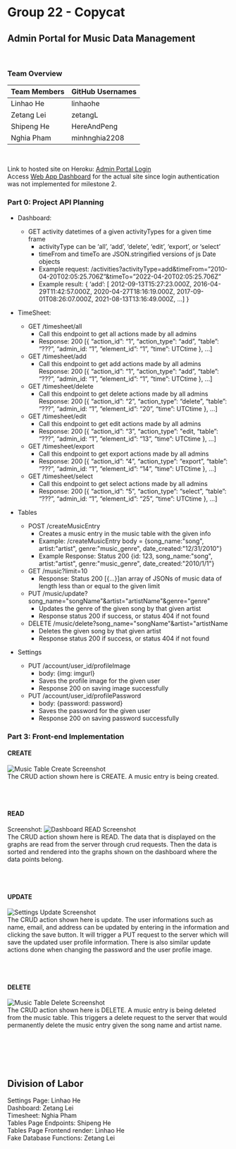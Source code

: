 # Group 22 - Copycat
## Admin Portal for Music Data Management

<br>

### Team Overview
Team Members | GitHub Usernames
-------------|-----------------
Linhao He 	 |	linhaohe
Zetang Lei	 |	zetangL
Shipeng He	 |	HereAndPeng
Nghia Pham   |  minhnghia2208

<br>

Link to hosted site on Heroku: [Admin Portal Login](https://cs-326-copycat.herokuapp.com/) <br>
Access [Web App Dashboard](https://cs-326-copycat.herokuapp.com/dashboard/) for the actual site since login authentication was not implemented for milestone 2.
<br>

### Part 0: Project API Planning
+ Dashboard:
	+ GET activity datetimes of a given activityTypes for a given time frame 
		+ activityType can be ‘all’, ‘add’, ‘delete’, ‘edit’, ‘export’, or ‘select’
		+ timeFrom and timeTo are JSON.stringified versions of js Date objects
		+ Example request: /activities?activityType=add&timeFrom=”2010-04-20T02:05:25.706Z”&timeTo=”2022-04-20T02:05:25.706Z”
		+ Example result: 
		{
			‘add’: [ 2012-09-13T15:27:23.000Z,
				2016-04-29T11:42:57.000Z,
					2020-04-27T18:16:19.000Z,
					2017-09-01T08:26:07.000Z,
					2021-08-13T13:16:49.000Z, …]
		}

+ TimeSheet:
	+ GET /timesheet/all
		+ Call this endpoint to get all actions made by all admins
		+ Response: 200 
		[{ 
		“action_id”: “1”,
		“action_type”: “add”, 
		“table”: “???”, 
		“admin_id: “1”, 
		“element_id”: “1”, 
		“time”: UTCtime
		}, …]
	+ GET /timesheet/add
		+ Call this endpoint to get add actions made by all admins
		Response: 200 
		[{ 
		“action_id”: “1”,
		“action_type”: “add”, 
		“table”: “???”, 
		“admin_id: “1”, 
		“element_id”: “1”, 
		“time”: UTCtime
		}, …]
	+ GET /timesheet/delete
		+ Call this endpoint to get delete actions made by all admins
		Response: 200 
		[{ 
		“action_id”: “2”,
		“action_type”: “delete”, 
		“table”: “???”, 
		“admin_id: “1”, 
		“element_id”: “20”, 
		“time”: UTCtime
		}, …]
	+ GET /timesheet/edit
		+ Call this endpoint to get edit actions made by all admins
		+ Response: 200 
		[{ 
		“action_id”: “3”,
		“action_type”: "edit, 
		“table”: “???”, 
		“admin_id: “1”, 
		“element_id”: “13”, 
		“time”: UTCtime
		}, …]
	+ GET /timesheet/export
		+ Call this endpoint to get export actions made by all admins
		+ Response: 200 
		[{ 
		“action_id”: “4”,
		“action_type”: “export”, 
		“table”: “???”, 
		“admin_id: “1”, 
		“element_id”: “14”, 
		“time”: UTCtime
		}, …]
	+ GET /timesheet/select
		+ Call this endpoint to get select actions made by all admins
		+ Response: 200 
		[{ 
		“action_id”: “5”,
		“action_type”: “select”, 
		“table”: “???”, 
		“admin_id: “1”, 
		“element_id”: “25”, 
		“time”: UTCtime
		}, …]

+ Tables
	+ POST /createMusicEntry
		+ Creates a music entry in the music table with the given info
		+ Example: /createMusicEntry
		body = {song_name:"song", artist:"artist", genre:"music_genre", date_created:"12/31/2010"}
		+ Example Response: Status 200
		{id: 123, song_name:"song", artist:"artist", genre:"music_genre", date_created:"2010/1/1"}
	+ GET /music?limit=10
		+ Response: Status 200
		[{...}]an array of JSONs of music data of length less than or equal to the given limit
	+ PUT /music/update?song_name="songName"&artist="artistName"&genre="genre"
		+ Updates the genre of the given song by that given artist
		+ Response status 200 if success, or status 404 if not found
	+ DELETE /music/delete?song_name="songName"&artist="artistName
		+ Deletes the given song by that given artist
		+ Response status 200 if success, or status 404 if not found

+ Settings
	+ PUT /account/user_id/profileImage
		+ body: {img: imgurl}
		+ Saves the profile image for the given user
		+ Response 200 on saving image successfully
	+ PUT /account/user_id/profilePassword
		+ body: {password: password}
		+ Saves the password for the given user
		+ Response 200 on saving password successfully



### Part 3: Front-end Implementation
#### CREATE
![Music Table Create Screenshot](./milestone2_screenshots/Tables_CREATE.png) <br>
The CRUD action shown here is CREATE. A music entry is being created.

<br><br>

#### READ
Screenshot:
![Dashboard READ Screenshot](./milestone2_screenshots/Dashboard_READ.png) <br>
The CRUD action shown here is READ. The data that is displayed on the graphs are read from the server through crud requests. Then the data is sorted and rendered into the graphs shown on the dashboard where the data points belong.

<br><br>

#### UPDATE
![Settings Update Screenshot](./milestone2_screenshots/Settings_UPDATE.png) <br>
The CRUD action shown here is update. The user informations such as name, email, and address can be updated by entering in the information and clicking the save button. It will trigger a PUT request to the server which will save the updated user profile information. There is also similar update actions done when changing the password and the user profile image.

<br><br>

#### DELETE
![Music Table Delete Screenshot](./milestone2_screenshots/Tables_DELETE.png) <br>
The CRUD action shown here is DELETE. A music entry is being deleted from the music table. This triggers a delete request to the server that would permanently delete the music entry given the song name and artist name.




<br><br>
<br><br>

##  Division of Labor
Settings Page: Linhao He <br>
Dashboard: Zetang Lei <br>
Timesheet: Nghia Pham <br>
Tables Page Endpoints: Shipeng He <br>
Tables Page Frontend render: Linhao He <br>
Fake Database Functions: Zetang Lei <br>
